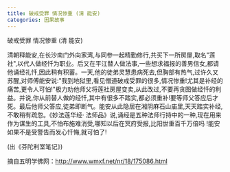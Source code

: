 ```yaml
---
title: 破戒受罪 情况惨重 (清 能安)
categories: 因果故事
---
```


	   
破戒受罪 情况惨重 (清 能安)

清朝释能安,在长沙南门外向家湾,与同参一起精勤修行,共买下一所房屋,取名"莲社",以代人做经忏为职业。后又在平江替人做法事,一些想求福报的善男信女,都请他诵经礼忏,因此稍有积蓄。一天,他的徒弟灵慧患病死去,但胸部有热气,过许久又苏醒,对师傅能安说:"我到地狱里,看见僧道破戒受罪的很多,情况惨重!尤其是补经的痛苦,更令人可怕!"极力劝他师父将莲社房屋变卖,从此改过,不要再贪图做经忏的利益。并说,你从前替人做的经忏,其中有很多不踏实,都必须重补!要等师父答应后才死。最后他师父答应,徒弟即断气。能安从此隐居在湘阴麻石山庙里,天天踏实补经,不敢稍有疏忽。《妙法莲华经· 法师品》说,诵经是五种法师行持中的一种,现在用来作为谋生的工具,不怕布施难消受,哪知以后在冥府受报,比阳世重百千万倍吗 !能安如果不是受警告而发心忏悔,就可怕了!

(出《芬陀利室笔记》)

摘自五明学佛网：http://www.wmxf.net/nr/18/175086.html